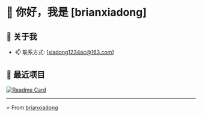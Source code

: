 # 👋 你好，我是 [brianxiadong]

## 🚀 关于我
- 📫 联系方式: [xiadong1234ac@163.com]

## 🎯 最近项目
[![Readme Card](https://github-readme-stats.vercel.app/api/pin/?username=brianxiadong&repo=spring-ai-alibaba)](https://github.com/alibaba/spring-ali-alibaba)


---
⭐️ From [brianxiadong](https://github.com/brianxiadong)
